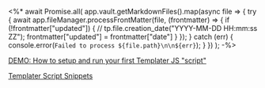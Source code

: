 <%*
await Promise.all(
  app.vault.getMarkdownFiles().map(async file => {
    try {
      await app.fileManager.processFrontMatter(file, (frontmatter) => {
        if (!frontmatter["updated"]) {
          // tp.file.creation_date("YYYY-MM-DD HH:mm:ss ZZ");
          frontmatter["updated"] = frontmatter["date"]
        }
      });
    } catch (err) {
      console.error(`Failed to process ${file.path}\n\n${err}`);
    }
  })
);
-%>

[DEMO: How to setup and run your first Templater JS "script"](https://github.com/SilentVoid13/Templater/discussions/187)

[Templater Script Snippets](https://zachyoung.dev/posts/templater-snippets#run-obsidian-frontmatter-formatter-on-every-file)
